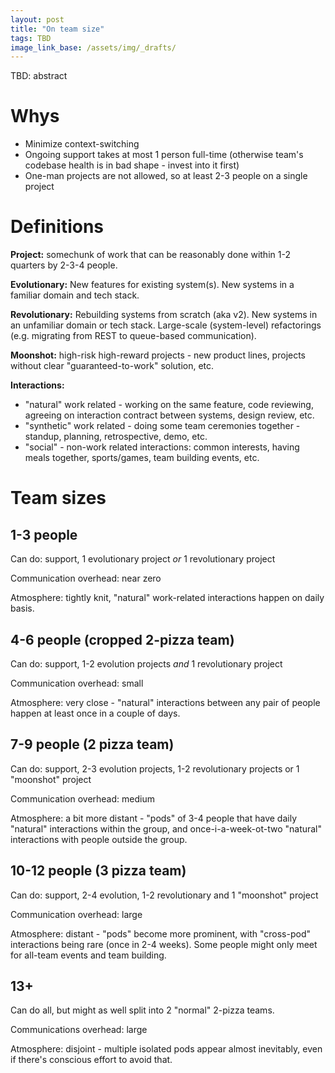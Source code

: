 ```yaml
---
layout: post
title: "On team size"
tags: TBD
image_link_base: /assets/img/_drafts/
---
```


TBD: abstract

# Whys
* Minimize context-switching
* Ongoing support takes at most 1 person full-time (otherwise team's codebase health is in bad shape - invest into
  it first)
* One-man projects are not allowed, so at least 2-3 people on a single project

# Definitions

**Project:** somechunk of work that can be reasonably done within 1-2 quarters by 2-3-4 people.  

**Evolutionary:** New features for existing system(s). New systems in a familiar domain and tech stack.

**Revolutionary:** Rebuilding systems from scratch (aka v2). New systems in an unfamiliar domain or tech stack. 
Large-scale (system-level) refactorings (e.g. migrating from REST to queue-based communication).

**Moonshot:** high-risk high-reward projects - new product lines, projects without clear "guaranteed-to-work" solution, etc.

**Interactions:** 
* "natural" work related - working on the same feature, code reviewing, agreeing on interaction contract between systems,
    design review, etc.
* "synthetic" work related - doing some team ceremonies together - standup, planning, retrospective, demo, etc.
* "social" - non-work related interactions: common interests, having meals together, sports/games, team building events, 
    etc.

# Team sizes

## 1-3 people

Can do: support, 1 evolutionary project _or_  1 revolutionary project

Communication overhead: near zero

Atmosphere: tightly knit, "natural" work-related interactions happen on daily basis.  

## 4-6 people (cropped 2-pizza team)

Can do: support, 1-2 evolution projects _and_ 1 revolutionary project

Communication overhead: small

Atmosphere: very close - "natural" interactions between any pair of people happen at least once in a couple of days. 

## 7-9 people (2 pizza team)

Can do: support, 2-3 evolution projects, 1-2 revolutionary projects or 1 "moonshot" project

Communication overhead: medium

Atmosphere: a bit more distant - "pods" of 3-4 people that have daily "natural" interactions within the group, 
and once-i-a-week-ot-two "natural" interactions with people outside the group. 

## 10-12 people (3 pizza team)

Can do: support, 2-4 evolution, 1-2 revolutionary and 1 "moonshot" project

Communication overhead: large

Atmosphere: distant - "pods" become more prominent, with "cross-pod" interactions being rare (once in 2-4 weeks). Some
people might only meet for all-team events and team building.

## 13+

Can do all, but might as well split into 2 "normal" 2-pizza teams.

Communications overhead: large

Atmosphere: disjoint - multiple isolated pods appear almost inevitably, even if there's conscious effort to avoid that.